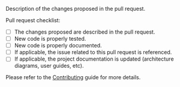 Description of the changes proposed in the pull request.

Pull request checklist:
- [ ] The changes proposed are described in the pull request.
- [ ] New code is properly tested.
- [ ] New code is properly documented.
- [ ] If applicable, the issue related to this pull request is referenced.
- [ ] If applicable, the project documentation is updated (architecture diagrams, user guides, etc).

Please refer to the [Contributing](https://github.com/hugorbarbosa/cpp-project-template/blob/main/CONTRIBUTING.md) guide for more details.
